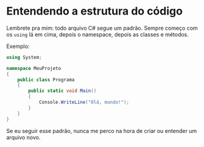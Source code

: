 # Entendendo a estrutura do código

Lembrete pra mim: todo arquivo C# segue um padrão. Sempre começo com os `using` lá em cima, depois o namespace, depois as classes e métodos.

Exemplo:
```csharp
using System;

namespace MeuProjeto
{
    public class Programa
    {
        public static void Main()
        {
            Console.WriteLine("Olá, mundo!");
        }
    }
}
```

Se eu seguir esse padrão, nunca me perco na hora de criar ou entender um arquivo novo.
